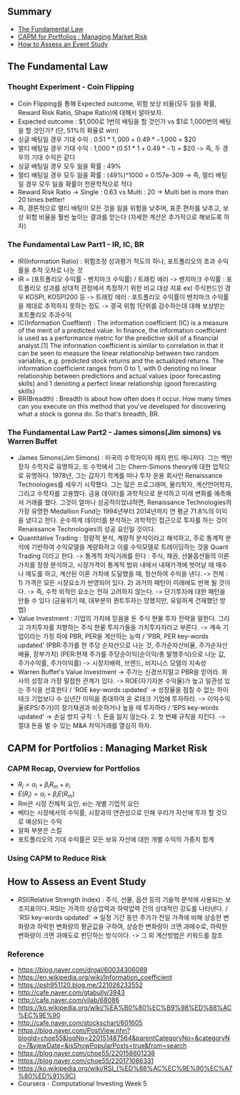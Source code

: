 ## Summary
- [The Fundamental Law](#dd)
- [CAPM for Portfolios : Managing Market Risk](#ee)
- [How to Assess an Event Study](#ff)

## The Fundamental Law <a name="dd"></a>

### Thought Experiment - Coin Flipping
- Coin Flipping을 통해 Expected outcome, 위험 보상 비율(모두 잃을 확률, Reward Risk Ratio, Shape Ratio)에 대해서 알아보자.
- Expected outcome : $1,000로 1번의 배팅을 할 것인가 vs $1로 1,000번의 배팅을 할 것인가?
  (단, 51%의 확율로 win)
- 싱글 배팅일 경우 기대 수익 : 0.51 * $1,000 + 0.49 * -$1,000 = $20
- 멀티 배팅일 경우 기대 수익 : 1,000 * (0.51 * $1 + 0.49 * -$1) = $20
  -> 즉, 두 경우의 기대 수익은 같다
- 싱글 배팅일 경우 모두 잃을 확률 : 49%
- 멀티 배팅일 경우 모두 잃을 확률 : (49%)^1000 = 0.157e-309
  -> 즉, 멀티 배팅일 경우 모두 잃을 확률이 천문학적으로 적다
- Reward Risk Ratio -> Single : 0.63 vs Multi : 20 -> Multi bet is more than 20 times better!
- 즉, 결론적으로 멀티 배팅이 모든 것을 잃을 위험을 낮추며, 표준 편차를 낮추고, 보상 위험 비율을 훨씬 높이는 결과를 얻는다 (자세한 계산은 추가적으로 해보도록 하자)

### The Fundamental Law Part1 - IR, IC, BR
- IR(Information Ratio) : 위험조정 성과평가 척도의 하나, 포트폴리오의 초과 수익률을 추적 오차로 나눈 것
- IR = (포트폴리오 수익률 - 벤치마크 수익률) / 트래킹 에러
  -> 벤치마크 수익률 : 포트폴리오 성과를 상대적 관점에서 측정하기 위한 비교 대상 지표
                 ex) 주식펀드인 경우 KOSPI, KOSPI200 등
  -> 트래킹 에러 : 포트폴리오 수익률이 벤치마크 수익률을 제대로 추적하지 못하는 정도
  -> 결국 위험 1단위를 감수하는데 대해 보상받는 포트폴리오 추과수익
- IC(Information Coeffient) : The information coefficient (IC) is a measure of the merit of a predicted value. In finance, the information coefficient is used as a performance metric for the predictive skill of a financial analyst.[1] The information coefficient is similar to correlation in that it can be seen to measure the linear relationship between two random variables, e.g. predicted stock returns and the actualized returns. The information coefficient ranges from 0 to 1, with 0 denoting no linear relationship between predictions and actual values (poor forecasting skills) and 1 denoting a perfect linear relationship (good forecasting skills)
- BR(Breadth) : Breadth is about how often does it occur. How many times can you execute on this method that you've developed for discovering what a stock is gonna do. So that's breadth, BR.

### The Fundamental Law Part2 - James simons(Jim simons) vs Warren Buffet
- James Simons(Jim Simons) : 미국의 수학자이자 헤지 펀드 매니저다. 그는 백만장자 수학자로 유명하고, 또 수학에서 그는 Chern-Simons theory에 대한 업적으로 유명하다. 
   1978년, 그는 갑자기 학계를 떠나 투자 운용 회사인 Renaissance Technologies를 세우기 시작했다. 그는 많은 프로그래머, 물리학자, 계산언어학자, 그리고 수학자를 고용했다. 금융 데이터를 과학적으로 분석하고 미래 변화를 예측해서 거래를 했다. 그것이 얼마나 성공적이었냐하면, Renaissance Technologies의 가장 유명한 Medallion Fund는 1994년부터 2014년까지 연 평균 71.8%의 이익을 냈다고 한다. 순수하게 데이터를 분석하는 과학적인 접근으로 투자를 하는 것이 Renaissance Technologies의 성공 요인일 것이다.
- Quantitative Trading : 정량적 분석, 계량적 분석이라고 해석하고, 주로 통계적 분석에 기반하여 수익모델을 계량화하고 이를 수익모델로 트레이딩하는 것을 Quant Trading 이라고 한다.
  -> 통계적 차익거래를 한다 : 주식, 채권, 선물옵션들의 이론가치를 정량 분석하고, 시장가격이 통계적 범위 내에서 내재가격에 벗어날 때 매수나 매도를 하고, 계산된 이론 가치에 도달했을 때, 청산하여 수익을 낸다.
  ->  전제 : 1) 가격은 모든 시장요소가 반영되어 있다. 2) 과거의 패턴이 미래에도 반복 될 것이다.
  -> 즉, 수학 외적인 요소는 전혀 고려하지 않는다.
  -> 단기투자에 대한 패턴을 만들 수 있다 (금융위기 때, 대부분의 퀀트투자는 망했지만, 유일하게 건재했던 방법)
- Value Investment : 기업의 가치에 믿음을 둔 주식 현물 투자 전략을 말한다. 그리고 가치투자를 지향하는 주식 현물 투자가들을 가치투자자라고 부른다.
  -> 계속 기업이라는 가정 하에 PBR, PER을 계산하는 능력 / 'PBR, PER key-words updated'
    (PBR:주가를 한 주당 순자산으로 나눈 것, 주가순자산비율, 주가순자산배율, 장부가치)
    (PER:현재 주가를 주당순이익(순이익/총 발행주식)으로 나눈 값, 주가수익률, 주가이익률)
  -> 시장지배력, 브랜드, 비지니스 모델의 지속성
- Warren Buffet's Value Investment
  -> 주가는 신경쓰지말고 PBR을 믿어라. 화사의 성장과 가장 밀접한 관계가 있다.
  -> ROE(자기자본 수익율)가 높고 일관성 있는 주식을 선호한다 / 'ROE key-words updated'
  -> 성장율을 점칠 수 없는 하이테크 기업보다 수 십년간 이익을 증대하여 온 로테크 기업에 투자하라.
  -> 이익수익율(EPS/주가)이 장기채권과 비슷하거나 높을 때 투자하라 / 'EPS key-words updated'
  -> 손실 방지 규칙 : 1. 돈을 잃지 않는다. 2. 첫 번째 규칙을 지킨다.
  -> 절대 돈을 벌 수 있는 M&A 차익거래를 열심히 하자.

## CAPM for Portfolios : Managing Market Risk <a name="ee"></a>

### CAPM Recap, Overview for Portfolios
- $R_i=\alpha_i+\beta_iR_m+e_i$
- $E(R_i)=\alpha_i+\beta_iE(R_m)$
- Rm은 시장 전체적 요인, ei는 개별 기업적 요인
- 베타는 시장에서의 수익률, 시장과의 연관성으로 인해 우리가 자산에 투자 할 것으로 예상되는 수익
- 알파 부분은 스킬
- 포트폴리오의 기대 수익률은 모든 보유 자산에 대한 개별 수익의 가중치 합계

### Using CAPM to Reduce Risk

## How to Assess an Event Study <a name="ff"></a>
- RSI(Relative Strength Index) : 주식, 선물, 옵션 등의 기술적 분석에 사용되는 보조지표이다. RSI는 가격의 상승압력과 하락압력 간의 상대적인 강도를 나타낸다. / 'RSI key-words updated'
  -> 일정 기간 동안 주가가 전일 가격에 비해 상승한 변화량과 하락한 변화량의 평균값을 구하여, 상승한 변화량이 크면 과매수로, 하락한 변화량이 크면 과매도로 판단하는 방식이다.
  -> 그 외 계산방법은 키워드를 참조

### Reference
- https://blog.naver.com/drgal/60034306089
- https://en.wikipedia.org/wiki/Information_coefficient
- https://psh951120.blog.me/221026232552
- http://cafe.naver.com/gtabully/3943
- http://cafe.naver.com/vilab/68086
- https://ko.wikipedia.org/wiki/%EA%B0%80%EC%B9%98%ED%88%AC%EC%9E%90
- http://cafe.naver.com/stockschart/601605
- https://blog.naver.com/PostView.nhn?blogId=choe55&logNo=220151487564&parentCategoryNo=&categoryNo=7&viewDate=&isShowPopularPosts=true&from=search
- https://blog.naver.com/choe55/220158601238
- https://blog.naver.com/choe55/220171066331
- https://ko.wikipedia.org/wiki/RSI_(%ED%88%AC%EC%9E%90%EC%A7%80%ED%91%9C)
- Coursera - Computational Investing Week 5 
